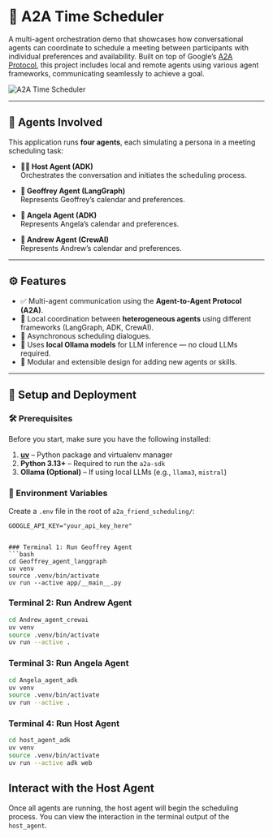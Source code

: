 # 🤝 A2A Time Scheduler

A multi-agent orchestration demo that showcases how conversational agents can coordinate to schedule a meeting between participants with individual preferences and availability. Built on top of Google’s [A2A Protocol](https://ai.google.dev/docs/a2a_overview), this project includes local and remote agents using various agent frameworks, communicating seamlessly to achieve a goal.

![A2A Time Scheduler](docs/images/demo_architecture.png)

---

## 🧠 Agents Involved

This application runs **four agents**, each simulating a persona in a meeting scheduling task:

- **🧑‍💼 Host Agent (ADK)**  
  Orchestrates the conversation and initiates the scheduling process.

- **📅 Geoffrey Agent (LangGraph)**  
  Represents Geoffrey’s calendar and preferences.

- **📅 Angela Agent (ADK)**  
  Represents Angela’s calendar and preferences.

- **📅 Andrew Agent (CrewAI)**  
  Represents Andrew’s calendar and preferences.

---

## ⚙️ Features

- ✅ Multi-agent communication using the **Agent-to-Agent Protocol (A2A)**.
- 🔄 Local coordination between **heterogeneous agents** using different frameworks (LangGraph, ADK, CrewAI).
- 💬 Asynchronous scheduling dialogues.
- 🧪 Uses **local Ollama models** for LLM inference — no cloud LLMs required.
- 📁 Modular and extensible design for adding new agents or skills.

---

## 🚀 Setup and Deployment

### 🛠️ Prerequisites

Before you start, make sure you have the following installed:

1. [**uv**](https://docs.astral.sh/uv/getting-started/installation/) – Python package and virtualenv manager
2. **Python 3.13+** – Required to run the `a2a-sdk`
3. **Ollama (Optional)** – If using local LLMs (e.g., `llama3`, `mistral`)

### 🔐 Environment Variables

Create a `.env` file in the root of `a2a_friend_scheduling/`:

```env
GOOGLE_API_KEY="your_api_key_here"


### Terminal 1: Run Geoffrey Agent
```bash
cd Geoffrey_agent_langgraph
uv venv
source .venv/bin/activate
uv run --active app/__main__.py
```

### Terminal 2: Run Andrew Agent
```bash
cd Andrew_agent_crewai
uv venv
source .venv/bin/activate
uv run --active .
```

### Terminal 3: Run Angela Agent
```bash
cd Angela_agent_adk
uv venv
source .venv/bin/activate
uv run --active .
```

### Terminal 4: Run Host Agent
```bash
cd host_agent_adk
uv venv
source .venv/bin/activate
uv run --active adk web      
```

## Interact with the Host Agent

Once all agents are running, the host agent will begin the scheduling process. You can view the interaction in the terminal output of the `host_agent`.


